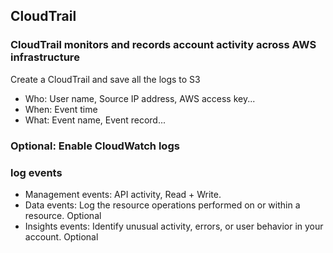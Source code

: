 ## CloudTrail

### CloudTrail monitors and records account activity across AWS infrastructure

Create a CloudTrail and save all the logs to S3
+ Who: User name, Source IP address, AWS access key...
+ When: Event time
+ What: Event name, Event record...


### Optional: Enable CloudWatch logs

### log events

+ Management events: API activity, Read + Write.
+ Data events: Log the resource operations performed on or within a resource. Optional
+ Insights events: Identify unusual activity, errors, or user behavior in your account. Optional

